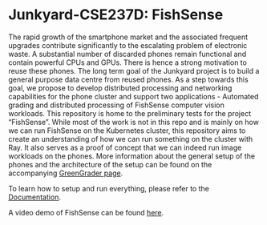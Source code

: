 # Junkyard-CSE237D: FishSense

The rapid growth of the smartphone market and the associated frequent upgrades contribute significantly to the escalating problem of electronic waste. A substantial number of discarded phones remain functional and contain powerful CPUs and GPUs. There is hence a strong motivation to reuse these phones. The long term goal of the Junkyard project is to build a general purpose data centre from reused phones. As a step towards this goal, we propose to develop distributed processing and networking capabilities for the phone cluster and support two applications - Automated grading and distributed processing of FishSense computer vision workloads. This repository is home to the preliminary tests for the project “FishSense”. While most of the work is not in this repo and is mainly on how we can run FishSense on the Kubernetes cluster, this repository aims to create an understanding of how we can run something on the cluster with Ray. It also serves as a proof of concept that we can indeed run image workloads on the phones. More information about the general setup of the phones and the architecture of the setup can be found on the accompanying [GreenGrader page](https://github.com/AJ-RR/Junkyard-CSE237D/blob/main/README.md).

To learn how to setup and run everything, please refer to the [Documentation](./Documentation).

A video demo of FishSense can be found [here](https://youtu.be/OkqQY8ni7jQ).